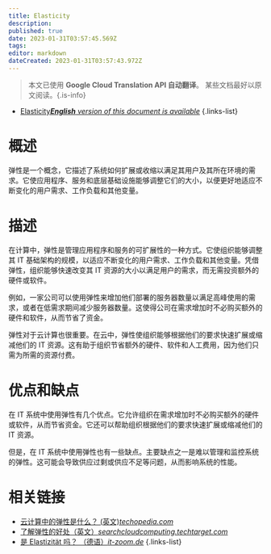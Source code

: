 ```yaml
---
title: Elasticity
description: 
published: true
date: 2023-01-31T03:57:45.569Z
tags: 
editor: markdown
dateCreated: 2023-01-31T03:57:43.972Z
---
```


> 本文已使用 **Google Cloud Translation API 自动翻译**。
某些文档最好以原文阅读。{.is-info}
- [Elasticity***English** version of this document is available*](/en/Knowledge-base/Dictionary/elasticity)
{.links-list}


# 概述

弹性是一个概念，它描述了系统如何扩展或收缩以满足其用户及其所在环境的需求。它使应用程序、服务和底层基础设施能够调整它们的大小，以便更好地适应不断变化的用户需求、工作负载和其他变量。

# 描述

在计算中，弹性是管理应用程序和服务的可扩展性的一种方式。它使组织能够调整其 IT 基础架构的规模，以适应不断变化的用户需求、工作负载和其他变量。凭借弹性，组织能够快速改变其 IT 资源的大小以满足用户的需求，而无需投资额外的硬件或软件。

例如，一家公司可以使用弹性来增加他们部署的服务器数量以满足高峰使用的需求，或者在低需求期间减少服务器数量。这使得公司在需求增加时不必购买额外的硬件和软件，从而节省了资金。

弹性对于云计算也很重要。在云中，弹性使组织能够根据他们的要求快速扩展或缩减他们的 IT 资源。这有助于组织节省额外的硬件、软件和人工费用，因为他们只需为所需的资源付费。

# 优点和缺点

在 IT 系统中使用弹性有几个优点。它允许组织在需求增加时不必购买额外的硬件或软件，从而节省资金。它还可以帮助组织根据他们的要求快速扩展或缩减他们的 IT 资源。

但是，在 IT 系统中使用弹性也有一些缺点。主要缺点之一是难以管理和监控系统的弹性。这可能会导致供应过剩或供应不足等问题，从而影响系统的性能。

# 相关链接

- [云计算中的弹性是什么？ (英文)*techopedia.com*](https://www.techopedia.com/definition/28986/elasticity-in-cloud-computing)
- [了解弹性的好处（英文）*searchcloudcomputing.techtarget.com*](https://searchcloudcomputing.techtarget.com/definition/elasticity)
- [是 Elastizität 吗？ （德语）*it-zoom.de*](https://www.it-zoom.de/was-ist-elastizitaet/)
{.links-list}